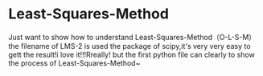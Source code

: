 # Least-Squares-Method
Just want to show how to understand Least-Squares-Method（O-L-S-M）
the filename of LMS-2 is used the package of scipy,it's very very easy to gett the result!i love it!!!Rreally!
but the first python file  can clearly to show the process of Least-Squares-Method~

